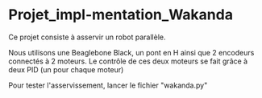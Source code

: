 # Projet_impl-mentation_Wakanda

Ce projet consiste à asservir un robot parallèle.

Nous utilisons une Beaglebone Black, un pont en H ainsi que 2 encodeurs connectés à 2 moteurs.
Le contrôle de ces deux moteurs se fait grâce à deux PID (un pour chaque moteur)

Pour tester l'asservissement, lancer le fichier "wakanda.py"
